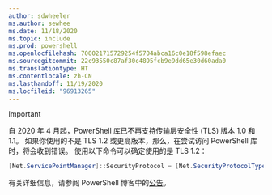 ```yaml
---
author: sdwheeler
ms.author: sewhee
ms.date: 11/18/2020
ms.topic: include
ms.prod: powershell
ms.openlocfilehash: 700021715729254f5704abca16c0e18f598efaec
ms.sourcegitcommit: 22c93550c87af30c4895fcb9e9dd65e30d60ada0
ms.translationtype: HT
ms.contentlocale: zh-CN
ms.lasthandoff: 11/19/2020
ms.locfileid: "96913265"
---
```

> [!IMPORTANT]
> 自 2020 年 4 月起，PowerShell 库已不再支持传输层安全性 (TLS) 版本 1.0 和 1.1。 如果你使用的不是 TLS 1.2 或更高版本，那么，在尝试访问 PowerShell 库时，将会收到错误。 使用以下命令可以确定使用的是 TLS 1.2：
>
> ```powershell
> [Net.ServicePointManager]::SecurityProtocol = [Net.SecurityProtocolType]::Tls12
> ```
>
> 有关详细信息，请参阅 PowerShell 博客中的[公告](https://devblogs.microsoft.com/powershell/powershell-gallery-tls-support/)。
